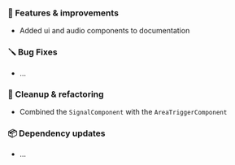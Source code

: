 ### 🚀 Features & improvements

- Added ui and audio components to documentation

### 🪛 Bug Fixes

- ...

### 🧽 Cleanup & refactoring

- Combined the `SignalComponent` with the `AreaTriggerComponent`

### 📦 Dependency updates

- ...